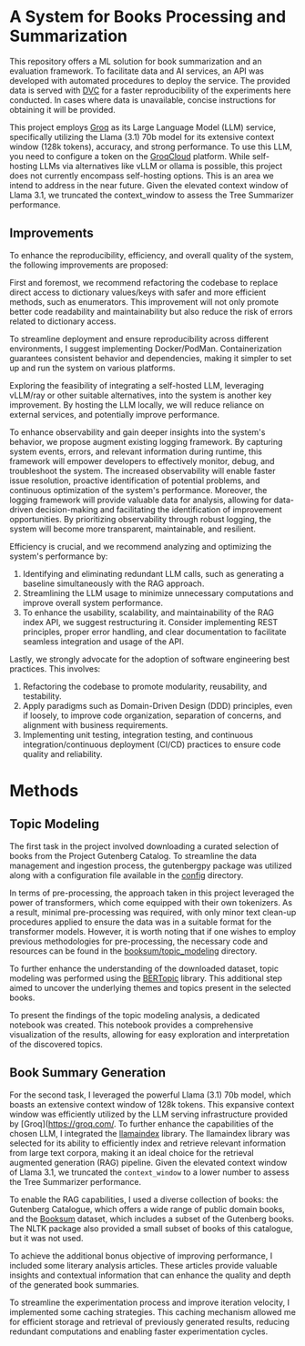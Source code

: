 # A System for Books Processing and Summarization

This repository offers a ML solution for book summarization and an evaluation framework. To facilitate data and AI services, an API was developed with automated procedures to deploy the service. The provided data is served with [DVC](https://dvc.org/) for a faster reproducibility of the experiments here conducted. In cases where data is unavailable, concise instructions for obtaining it will be provided.

This project employs [Groq](https://groq.com/) as its Large Language Model (LLM) service, specifically utilizing the Llama (3.1) 70b model for its extensive context  window (128k tokens), accuracy, and strong performance. To use this LLM, you need to configure a token on the [GroqCloud](https://console.groq.com/) platform. While self-hosting LLMs via alternatives like vLLM or ollama is possible, this project does not currently encompass self-hosting options. This is an area we intend to address in the near future. Given the elevated context window of Llama 3.1, we truncated the context_window to assess the Tree Summarizer performance.

## Improvements

To enhance the reproducibility, efficiency, and overall quality of the system, the following improvements are proposed:

First and foremost, we recommend refactoring the codebase to replace direct access to dictionary values/keys with safer and more efficient methods, such as enumerators. This improvement will not only promote better code readability and maintainability but also reduce the risk of errors related to dictionary access.

To streamline deployment and ensure reproducibility across different environments, I suggest implementing Docker/PodMan. Containerization guarantees consistent behavior and dependencies, making it simpler to set up and run the system on various platforms.

Exploring the feasibility of integrating a self-hosted LLM, leveraging vLLM/ray or other suitable alternatives, into the system is another key improvement. By hosting the LLM locally, we will reduce reliance on external services, and potentially improve performance.

To enhance observability and gain deeper insights into the system's behavior, we propose augment existing logging framework. By capturing system events, errors, and relevant information during runtime, this framework will empower developers to effectively monitor, debug, and troubleshoot the system. The increased observability will enable faster issue resolution, proactive identification of potential problems, and continuous optimization of the system's performance. Moreover, the logging framework will provide valuable data for analysis, allowing for data-driven decision-making and facilitating the identification of improvement opportunities. By prioritizing observability through robust logging, the system will become more transparent, maintainable, and resilient.

Efficiency is crucial, and we recommend analyzing and optimizing the system's performance by:

1. Identifying and eliminating redundant LLM calls, such as generating a baseline simultaneously with the RAG approach.
2. Streamlining the LLM usage to minimize unnecessary computations and improve overall system performance.
3. To enhance the usability, scalability, and maintainability of the RAG index API, we suggest restructuring it. Consider implementing REST principles, proper error handling, and clear documentation to facilitate seamless integration and usage of the API.

Lastly, we strongly advocate for the adoption of software engineering best practices. This involves:

1. Refactoring the codebase to promote modularity, reusability, and testability.
2. Apply paradigms such as Domain-Driven Design (DDD) principles, even if loosely, to improve code organization, separation of concerns, and alignment with business requirements.
3. Implementing unit testing, integration testing, and continuous integration/continuous deployment (CI/CD) practices to ensure code quality and reliability.

# Methods


## Topic Modeling
The first task in the project involved downloading a curated selection of books from the Project Gutenberg Catalog. To streamline the data management and ingestion process, the gutenbergpy package was utilized along with a configuration file available in the [config](../config/books_to_process.yaml) directory.

In terms of pre-processing, the approach taken in this project leveraged the power of transformers, which come equipped with their own tokenizers. As a result, minimal pre-processing was required, with only minor text clean-up procedures applied to ensure the data was in a suitable format for the transformer models. However, it is worth noting that if one wishes to employ previous methodologies for pre-processing, the necessary code and resources can be found in the [booksum/topic_modeling](../booksum/topic_modeling) directory.

To further enhance the understanding of the downloaded dataset, topic modeling was performed using the [BERTopic](https://maartengr.github.io/BERTopic/index.html) library. This additional step aimed to uncover the underlying themes and topics present in the selected books.

To present the findings of the topic modeling analysis, a dedicated notebook was created. This notebook provides a comprehensive visualization of the results, allowing for easy exploration and interpretation of the discovered topics. 

## Book Summary Generation

For the second task, I leveraged the powerful Llama (3.1) 70b model, which boasts an extensive context window of 128k tokens. This expansive context window was efficiently utilized by the LLM serving infrastructure provided by [Groq](https://groq.com/. To further enhance the capabilities of the chosen LLM, I integrated the [llamaindex](https://www.llamaindex.ai/) library. The llamaindex library was selected for its ability to efficiently index and retrieve relevant information from large text corpora, making it an ideal choice for the retrieval augmented generation (RAG) pipeline. Given the elevated context window of Llama 3.1, we truncated the `context_window` to a lower number to assess the Tree Summarizer performance.

To enable the RAG capabilities, I used a diverse collection of books: the Gutenberg Catalogue, which offers a wide range of public domain books, and the [Booksum](https://github.com/salesforce/booksum) dataset, which includes a subset of the Gutenberg books. The NLTK package also provided a small subset of books of this catalogue, but it was not used.

To achieve the additional bonus objective of improving performance, I included some literary analysis articles. These articles provide valuable insights and contextual information that can enhance the quality and depth of the generated book summaries.

To streamline the experimentation process and improve iteration velocity, I implemented some caching strategies. This caching mechanism allowed me for efficient storage and retrieval of previously generated results, reducing redundant computations and enabling faster experimentation cycles.
